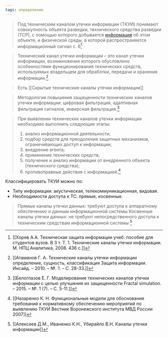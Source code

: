 ```yaml
---
tags: определение
---
```


>Под техническим каналом утечки информации (ТКУИ) понимают совокупность объекта разведки, технического средства разведки (ТСР), с помощью которого добывается [информация](Информация.md) об этом объекте, и физической среды, в которой распространяется информационный сигнал
>с. 6[^1]

[^1]:[[Хорев А.А. Техническая защита информации учеб. пособие для студентов вузов. В 3 т. Т. 1. Технические каналы утечки информации. М. НПЦ Аналитика, 2008. 436 с.]]

>Технический канал утечки информации – это канал утечки информации, возникновение которого обусловлено особенностями функционирования технических средств, используемых владельцем для обработки, передачи и хранения информации.[^2]


[^2]:[[Атаманов Г. А. Технические каналы утечки информации определение, сущность, классификация Защита информации. Инсайд. – 2010. – №. 1. – С. 28-33.]]

>Есть [[Cкрытые технические каналы утечки информации]]

>Методология повышения защищенности технических каналов утечки информации: цифровая фильтрация, адаптивная фильтрация сигналов, инверсная фильтрация.[^3]

[^3]:[[Белоглазов Е. Г. Моделирование технических каналов утечки информации с целью улучшения их защищенности Fractal simulation. – 2015. – №. 1 (7). – С. 5-11.]]

>При выявлении технических каналов утечки информации необходимо выполнить следующие этапы:
>1) анализ информационной деятельности; 
>2) подбор средств для преодоления защитных механизмов, ограничивающих доступ к информации; 
>3) внедрение агента;
>4) применение технических средств; 
>5) получение и анализ информации от внедренного объекта (технического средства);
>6) противоправные действия с информацией.[^4]

Классифицировать ТКУИ можно по:
- Типу информации: акустическая, телекоммуникационная, видовая.
- Необходимости доступа к ТС: прямые, косвенные. 
>Прямые каналы утечки данных: требуют доступа к аппаратному обеспечению и данным информационной системы
>Косвенные каналы утечки данных: не требуют непосредственного доступа к техническим средствам информационной системы [^5]

[^4]:[[Назаренко К. Н. Функциональные модели для обоснования требований к нормативному обеспечению мероприятий по выявлению ТКУИ Вестник Воронежского института МВД России 2007]]

[^5]:[[Алексеев Д.М., Иваненко К.Н., Убирайло В.Н. Каналы утечки информации]]